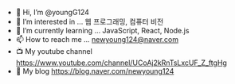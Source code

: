 - 👋 Hi, I’m @youngG124
- 👀 I’m interested in ... 웹 프로그래밍, 컴퓨터 비전
- 🌱 I’m currently learning ... JavaScript, React, Node.js
- 📫 How to reach me ... newyoung124@naver.com
- 📺 My youtube channel https://www.youtube.com/channel/UCoAj2kRnTsLxcUF_Z_ftgHg
- 📜 My blog https://blog.naver.com/newyoung124
<!---
youngG124/youngG124 is a ✨ special ✨ repository because its `README.md` (this file) appears on your GitHub profile.
You can click the Preview link to take a look at your changes.
--->
